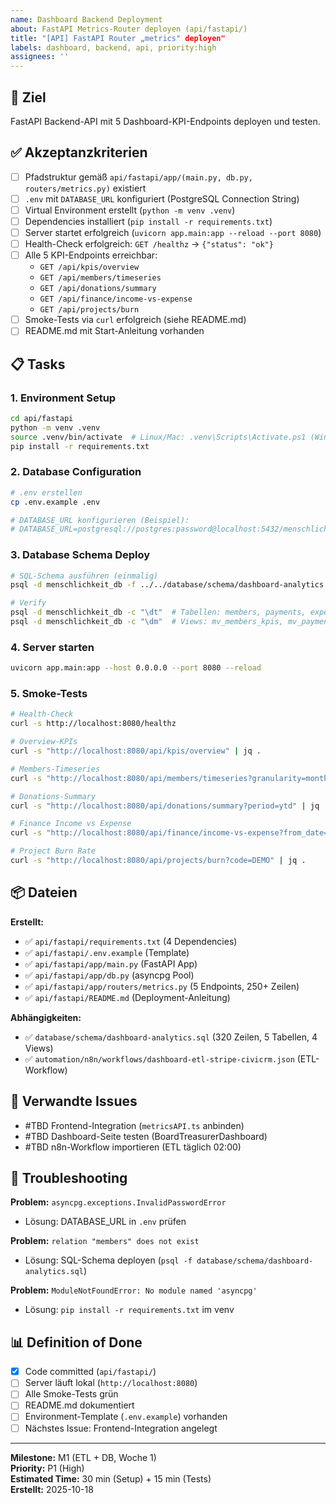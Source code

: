 ```yaml
---
name: Dashboard Backend Deployment
about: FastAPI Metrics-Router deployen (api/fastapi/)
title: "[API] FastAPI Router „metrics" deployen"
labels: dashboard, backend, api, priority:high
assignees: ''
---
```


## 🎯 Ziel

FastAPI Backend-API mit 5 Dashboard-KPI-Endpoints deployen und testen.

## ✅ Akzeptanzkriterien

- [ ] Pfadstruktur gemäß `api/fastapi/app/(main.py, db.py, routers/metrics.py)` existiert
- [ ] `.env` mit `DATABASE_URL` konfiguriert (PostgreSQL Connection String)
- [ ] Virtual Environment erstellt (`python -m venv .venv`)
- [ ] Dependencies installiert (`pip install -r requirements.txt`)
- [ ] Server startet erfolgreich (`uvicorn app.main:app --reload --port 8080`)
- [ ] Health-Check erfolgreich: `GET /healthz` → `{"status": "ok"}`
- [ ] Alle 5 KPI-Endpoints erreichbar:
  - `GET /api/kpis/overview`
  - `GET /api/members/timeseries`
  - `GET /api/donations/summary`
  - `GET /api/finance/income-vs-expense`
  - `GET /api/projects/burn`
- [ ] Smoke-Tests via `curl` erfolgreich (siehe README.md)
- [ ] README.md mit Start-Anleitung vorhanden

## 📋 Tasks

### 1. Environment Setup
```bash
cd api/fastapi
python -m venv .venv
source .venv/bin/activate  # Linux/Mac: .venv\Scripts\Activate.ps1 (Windows)
pip install -r requirements.txt
```

### 2. Database Configuration
```bash
# .env erstellen
cp .env.example .env

# DATABASE_URL konfigurieren (Beispiel):
# DATABASE_URL=postgresql://postgres:password@localhost:5432/menschlichkeit_db
```

### 3. Database Schema Deploy
```bash
# SQL-Schema ausführen (einmalig)
psql -d menschlichkeit_db -f ../../database/schema/dashboard-analytics.sql

# Verify
psql -d menschlichkeit_db -c "\dt"  # Tabellen: members, payments, expenses, projects, etl_log
psql -d menschlichkeit_db -c "\dm"  # Views: mv_members_kpis, mv_payments_kpis, mv_finance_kpis, mv_project_burn
```

### 4. Server starten
```bash
uvicorn app.main:app --host 0.0.0.0 --port 8080 --reload
```

### 5. Smoke-Tests
```bash
# Health-Check
curl -s http://localhost:8080/healthz

# Overview-KPIs
curl -s "http://localhost:8080/api/kpis/overview" | jq .

# Members-Timeseries
curl -s "http://localhost:8080/api/members/timeseries?granularity=month&months=12" | jq .

# Donations-Summary
curl -s "http://localhost:8080/api/donations/summary?period=ytd" | jq .

# Finance Income vs Expense
curl -s "http://localhost:8080/api/finance/income-vs-expense?from_date=2025-01-01&to_date=2025-10-31" | jq .

# Project Burn Rate
curl -s "http://localhost:8080/api/projects/burn?code=DEMO" | jq .
```

## 📦 Dateien

**Erstellt:**
- ✅ `api/fastapi/requirements.txt` (4 Dependencies)
- ✅ `api/fastapi/.env.example` (Template)
- ✅ `api/fastapi/app/main.py` (FastAPI App)
- ✅ `api/fastapi/app/db.py` (asyncpg Pool)
- ✅ `api/fastapi/app/routers/metrics.py` (5 Endpoints, 250+ Zeilen)
- ✅ `api/fastapi/README.md` (Deployment-Anleitung)

**Abhängigkeiten:**
- ✅ `database/schema/dashboard-analytics.sql` (320 Zeilen, 5 Tabellen, 4 Views)
- ✅ `automation/n8n/workflows/dashboard-etl-stripe-civicrm.json` (ETL-Workflow)

## 🔗 Verwandte Issues

- #TBD Frontend-Integration (`metricsAPI.ts` anbinden)
- #TBD Dashboard-Seite testen (BoardTreasurerDashboard)
- #TBD n8n-Workflow importieren (ETL täglich 02:00)

## 🐛 Troubleshooting

**Problem:** `asyncpg.exceptions.InvalidPasswordError`
- Lösung: DATABASE_URL in `.env` prüfen

**Problem:** `relation "members" does not exist`
- Lösung: SQL-Schema deployen (`psql -f database/schema/dashboard-analytics.sql`)

**Problem:** `ModuleNotFoundError: No module named 'asyncpg'`
- Lösung: `pip install -r requirements.txt` im venv

## 📊 Definition of Done

- [x] Code committed (`api/fastapi/`)
- [ ] Server läuft lokal (`http://localhost:8080`)
- [ ] Alle Smoke-Tests grün
- [ ] README.md dokumentiert
- [ ] Environment-Template (`.env.example`) vorhanden
- [ ] Nächstes Issue: Frontend-Integration angelegt

---

**Milestone:** M1 (ETL + DB, Woche 1)  
**Priority:** P1 (High)  
**Estimated Time:** 30 min (Setup) + 15 min (Tests)  
**Erstellt:** 2025-10-18
